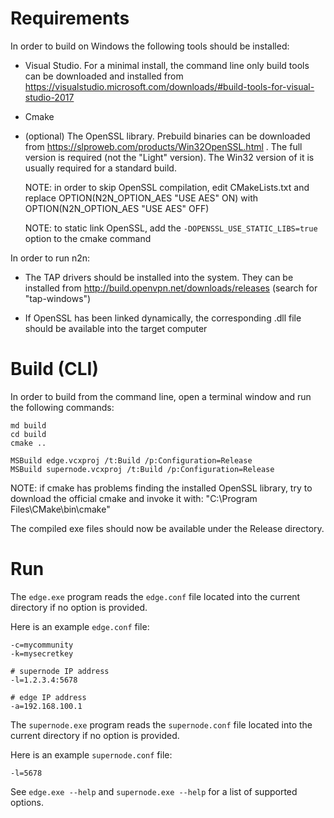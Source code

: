 # Requirements

In order to build on Windows the following tools should be installed:

  - Visual Studio. For a minimal install, the command line only build tools can be
    downloaded and installed from https://visualstudio.microsoft.com/downloads/#build-tools-for-visual-studio-2017

  - Cmake

  - (optional) The OpenSSL library. Prebuild binaries can be downloaded from https://slproweb.com/products/Win32OpenSSL.html .
    The full version is required (not the "Light" version). The Win32 version of it is usually required for a standard build.

    NOTE: in order to skip OpenSSL compilation, edit CMakeLists.txt and replace
      OPTION(N2N_OPTION_AES "USE AES" ON)
    with
      OPTION(N2N_OPTION_AES "USE AES" OFF)

    NOTE: to static link OpenSSL, add the `-DOPENSSL_USE_STATIC_LIBS=true` option to the cmake command

In order to run n2n:

  - The TAP drivers should be installed into the system. They can be installed from
    http://build.openvpn.net/downloads/releases (search for "tap-windows")

  - If OpenSSL has been linked dynamically, the corresponding .dll file should be available
    into the target computer

# Build (CLI)

In order to build from the command line, open a terminal window and run the following commands:

```
md build
cd build
cmake ..

MSBuild edge.vcxproj /t:Build /p:Configuration=Release
MSBuild supernode.vcxproj /t:Build /p:Configuration=Release
```

NOTE: if cmake has problems finding the installed OpenSSL library, try to download the official cmake and invoke it with:
  "C:\Program Files\CMake\bin\cmake"

The compiled exe files should now be available under the Release directory.

# Run

The `edge.exe` program reads the `edge.conf` file located into the current directory if no option is provided.

Here is an example `edge.conf` file:

```
-c=mycommunity
-k=mysecretkey

# supernode IP address
-l=1.2.3.4:5678

# edge IP address
-a=192.168.100.1
```

The `supernode.exe` program reads the `supernode.conf` file located into the current directory if no option is provided.

Here is an example `supernode.conf` file:

```
-l=5678
```

See `edge.exe --help` and `supernode.exe --help` for a list of supported options.
